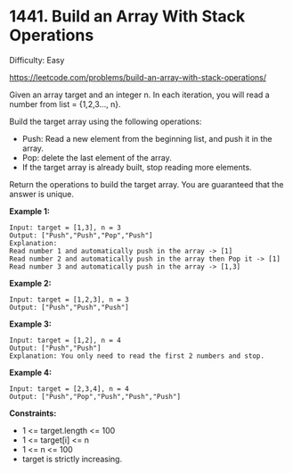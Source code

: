 # 1441. Build an Array With Stack Operations

Difficulty: Easy

https://leetcode.com/problems/build-an-array-with-stack-operations/

Given an array target and an integer n. In each iteration, you will read a number from  list = {1,2,3..., n}.

Build the target array using the following operations:

* Push: Read a new element from the beginning list, and push it in the array.
* Pop: delete the last element of the array.
* If the target array is already built, stop reading more elements.

Return the operations to build the target array. You are guaranteed that the answer is unique.

**Example 1:**
```
Input: target = [1,3], n = 3
Output: ["Push","Push","Pop","Push"]
Explanation: 
Read number 1 and automatically push in the array -> [1]
Read number 2 and automatically push in the array then Pop it -> [1]
Read number 3 and automatically push in the array -> [1,3]
```

**Example 2:**
```
Input: target = [1,2,3], n = 3
Output: ["Push","Push","Push"]
```

**Example 3:**
```
Input: target = [1,2], n = 4
Output: ["Push","Push"]
Explanation: You only need to read the first 2 numbers and stop.
```

**Example 4:**
```
Input: target = [2,3,4], n = 4
Output: ["Push","Pop","Push","Push","Push"]
```

**Constraints:**

* 1 <= target.length <= 100
* 1 <= target[i] <= n
* 1 <= n <= 100
* target is strictly increasing.
